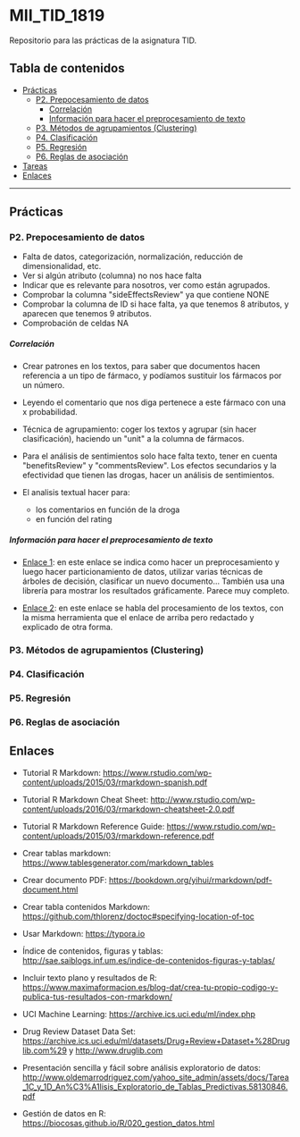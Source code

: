# MII_TID_1819

Repositorio para las prácticas de la asignatura TID.

## Tabla de contenidos

<!-- START doctoc generated TOC please keep comment here to allow auto update -->
<!-- DON'T EDIT THIS SECTION, INSTEAD RE-RUN doctoc TO UPDATE -->

- [Prácticas](#pr%C3%A1cticas)
  - [P2. Prepocesamiento de datos](#p2-prepocesamiento-de-datos)
      - [Correlación](#correlaci%C3%B3n)
      - [Información para hacer el preprocesamiento de texto](#información-para-hacer-el-preprocesamiento-de-texto)
  - [P3. Métodos de agrupamientos (Clustering)](#p3-m%C3%A9todos-de-agrupamientos-clustering)
  - [P4. Clasificación](#p4-clasificaci%C3%B3n)
  - [P5. Regresión](#p5-regresi%C3%B3n)
  - [P6. Reglas de asociación](#p6-reglas-de-asociaci%C3%B3n)
- [Tareas](https://github.com/Gecofer/MII_TID_1819/issues)
- [Enlaces](#enlaces)

<!-- END doctoc generated TOC please keep comment here to allow auto update -->

---

## Prácticas

### P2. Prepocesamiento de datos

- Falta de datos, categorización, normalización, reducción de dimensionalidad, etc.
- Ver si algún atributo (columna) no nos hace falta
- Indicar que es relevante para nosotros, ver como están agrupados.
- Comprobar la columna "sideEffectsReview" ya que contiene NONE
- Comprobar la columna de ID si hace falta, ya que tenemos 8 atributos, y aparecen que tenemos 9 atributos.
- Comprobación de celdas NA

##### Correlación

- Crear patrones en los textos, para saber que documentos hacen referencia a un tipo de fármaco, y podíamos sustituir los fármacos por un número.
- Leyendo el comentario que nos diga pertenece a este fármaco con una x probabilidad.
- Técnica de agrupamiento: coger los textos y agrupar (sin hacer clasificación), haciendo un "unit" a la columna de fármacos.

- Para el análisis de sentimientos solo hace falta texto, tener en cuenta "benefitsReview" y "commentsReview". Los efectos secundarios y la efectividad que tienen las drogas, hacer un análisis de sentimientos.

- El analisis textual hacer para:
  - los comentarios en función de la droga
  - en función del rating

##### Información para hacer el preprocesamiento de texto

* [Enlace 1](http://eio.usc.es/pub/mte/descargas/ProyectosFinMaster/Proyecto_1475.pdf): en este enlace se indica como hacer un
  preprocesamiento y luego hacer particionamiento de datos, utilizar varias técnicas de árboles de decisión, clasificar un nuevo documento...
  También usa una librería para mostrar los resultados gráficamente. Parece muy completo.

* [Enlace 2](https://analytics4all.org/2016/12/22/r-text-mining-pre-processing/): en este enlace se habla del procesamiento de los textos,
  con la misma herramienta que el enlace de arriba pero redactado y explicado de otra forma.


### P3. Métodos de agrupamientos (Clustering)

### P4. Clasificación

### P5. Regresión

### P6. Reglas de asociación


## Enlaces

- Tutorial R Markdown: https://www.rstudio.com/wp-content/uploads/2015/03/rmarkdown-spanish.pdf
- Tutorial R Markdown Cheat Sheet: http://www.rstudio.com/wp-content/uploads/2016/03/rmarkdown-cheatsheet-2.0.pdf
- Tutorial R Markdown Reference Guide: https://www.rstudio.com/wp-content/uploads/2015/03/rmarkdown-reference.pdf
- Crear tablas markdown: https://www.tablesgenerator.com/markdown_tables
- Crear documento PDF: https://bookdown.org/yihui/rmarkdown/pdf-document.html
- Crear tabla contenidos Markdown: https://github.com/thlorenz/doctoc#specifying-location-of-toc
- Usar Markdown: https://typora.io
- Índice de contenidos, figuras y tablas: http://sae.saiblogs.inf.um.es/indice-de-contenidos-figuras-y-tablas/
- Incluir texto plano y resultados de R: https://www.maximaformacion.es/blog-dat/crea-tu-propio-codigo-y-publica-tus-resultados-con-rmarkdown/

- UCI Machine Learning: https://archive.ics.uci.edu/ml/index.php
- Drug Review Dataset Data Set: https://archive.ics.uci.edu/ml/datasets/Drug+Review+Dataset+%28Druglib.com%29 y http://www.druglib.com
- Presentación sencilla y fácil sobre análisis exploratorio de datos: http://www.oldemarrodriguez.com/yahoo_site_admin/assets/docs/Tarea_1C_y_1D_An%C3%A1lisis_Exploratorio_de_Tablas_Predictivas.58130846.pdf
- Gestión de datos en R: https://biocosas.github.io/R/020_gestion_datos.html 
